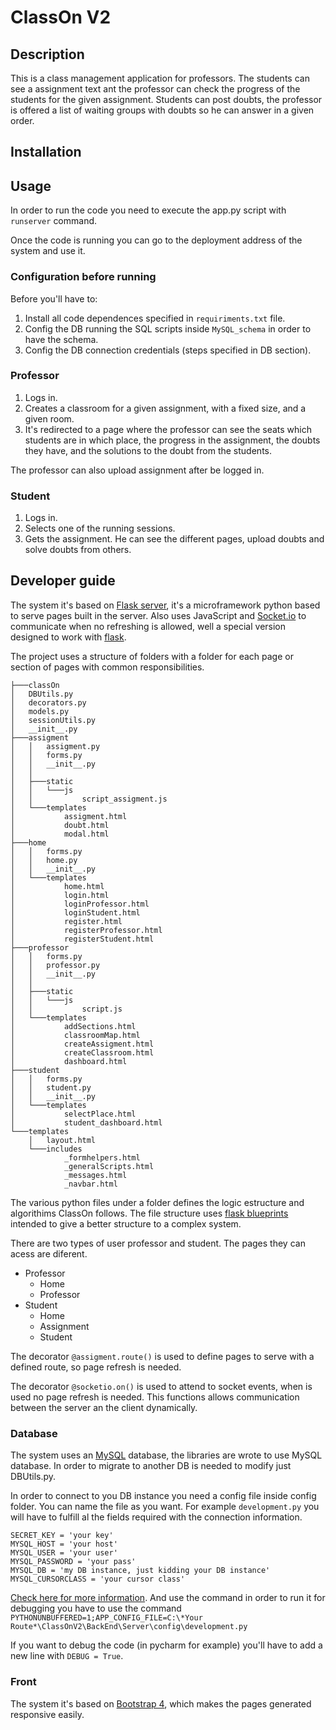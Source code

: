 # ClassOn V2
## Description
This is a class management application for professors. The students can see a assignment text ant the professor can check the progress of the students for the given assignment. Students can post doubts, the professor is offered a list of waiting groups with doubts so he can answer in a given order.

## Installation

## Usage
In order to run the code you need to execute the app.py script with ``runserver`` command.  

Once the code is running you can go to the deployment address of the system and use it.

### Configuration before running
Before you'll have to:
1. Install all code dependences specified in ````requiriments.txt```` file.
2. Config the DB running the SQL scripts inside ````MySQL_schema```` in order to have the schema.
3. Config the DB connection credentials (steps specified in DB section).

### Professor 
1. Logs in.
2. Creates a classroom for a given assignment, with a fixed size, and a given room.
3. It's redirected to a page where the professor can see the seats which students are in which place, the progress in the assignment, the doubts they have, and the solutions to the doubt from the students.

The professor can also upload assignment after be logged in.

### Student
1. Logs in.
2. Selects one of the running sessions.
3. Gets the assignment. He can see the different pages, upload doubts and solve doubts from others.

## Developer guide  
The system it's based on [Flask server](http://flask.pocoo.org), it's a microframework python based to serve pages built in the server. 
Also uses JavaScript and [Socket.io](https://socket.io) to communicate when no refreshing is allowed, well a special version designed to work with [flask](http://flask-socketio.readthedocs.io/en/latest/).

The project uses a structure of folders with a folder for each page or section of pages with common responsibilities. 

```
├───classOn  
│   DBUtils.py  
│   decorators.py  
│   models.py  
│   sessionUtils.py 
│   __init__.py
├───assigment
│   │   assigment.py
│   │   forms.py
│   │   __init__.py
│   │
│   ├───static
│   │   └───js
│   │           script_assigment.js
│   └───templates
│           assigment.html
│           doubt.html
│           modal.html
├───home
│   │   forms.py
│   │   home.py
│   │   __init__.py
│   └───templates
│           home.html
│           login.html
│           loginProfessor.html
│           loginStudent.html
│           register.html
│           registerProfessor.html
│           registerStudent.html
├───professor
│   │   forms.py
│   │   professor.py
│   │   __init__.py
│   │
│   ├───static
│   │   └───js
│   │           script.js
│   └───templates
│           addSections.html
│           classroomMap.html
│           createAssigment.html
│           createClassroom.html
│           dashboard.html
├───student
│   │   forms.py
│   │   student.py
│   │   __init__.py
│   └───templates
│           selectPlace.html
│           student_dashboard.html
└───templates
    │   layout.html
    └───includes
            _formhelpers.html
            _generalScripts.html
            _messages.html
            _navbar.html
```

The various python files under a folder defines the logic estructure and algorithims ClassOn follows. The file structure uses [flask blueprints](http://flask.pocoo.org/docs/1.0/blueprints/) intended to give a better structure to a complex system.

There are two types of user professor and student. The pages they can acess are diferent.
- Professor
    - Home
    - Professor
- Student 
    - Home
    - Assignment
    - Student

The decorator ``@assigment.route()`` is used to define pages to serve with a defined route, so page refresh is needed.

The decorator ``@socketio.on()`` is used to attend to socket events, when is used no page refresh is needed. This functions allows communication between the server an the client dynamically.

### Database
The system uses an [MySQL](https://www.mysql.com) database, the libraries are wrote to use MySQL database. In order to migrate to another DB is needed to modify just DBUtils.py.  

In order to connect to you DB instance you need a config file inside config folder. You can name the file as you want. For example ```development.py``` you will have to fulfill al the fields required with the connection information.

````
SECRET_KEY = 'your key'
MYSQL_HOST = 'your host'
MYSQL_USER = 'your user'
MYSQL_PASSWORD = 'your pass'
MYSQL_DB = 'my DB instance, just kidding your DB instance'
MYSQL_CURSORCLASS = 'your cursor class'
````
[Check here for more information](http://flask-mysqldb.readthedocs.io/en/latest/).
And use the command in order to run it for debugging you have to use the command ``PYTHONUNBUFFERED=1;APP_CONFIG_FILE=C:\*Your Route*\ClassOnV2\BackEnd\Server\config\development.py``

If you want to debug the code (in pycharm for example) you'll have to add a new line with ````DEBUG = True````.

### Front 
The system it's based on [Bootstrap 4](https://getbootstrap.com), which makes the pages generated responsive easily.